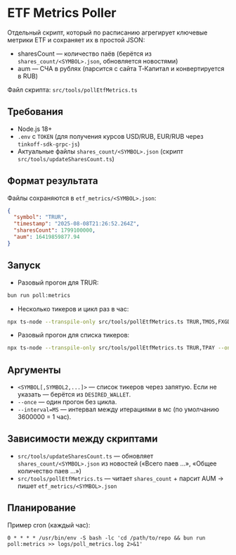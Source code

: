 # ETF Metrics Poller

Отдельный скрипт, который по расписанию агрегирует ключевые метрики ETF и сохраняет их в простой JSON:
- sharesCount — количество паёв (берётся из `shares_count/<SYMBOL>.json`, обновляется новостями)
- aum — СЧА в рублях (парсится с сайта Т‑Капитал и конвертируется в RUB)

Файл скрипта: `src/tools/pollEtfMetrics.ts`

## Требования
- Node.js 18+
- `.env` с `TOKEN` (для получения курсов USD/RUB, EUR/RUB через `tinkoff-sdk-grpc-js`)
- Актуальные файлы `shares_count/<SYMBOL>.json` (скрипт `src/tools/updateSharesCount.ts`)

## Формат результата
Файлы сохраняются в `etf_metrics/<SYMBOL>.json`:

```json
{
  "symbol": "TRUR",
  "timestamp": "2025-08-08T21:26:52.264Z",
  "sharesCount": 1799100000,
  "aum": 16419859877.94
}
```

## Запуск
- Разовый прогон для TRUR:

```bash
bun run poll:metrics
```

- Несколько тикеров и цикл раз в час:

```bash
npx ts-node --transpile-only src/tools/pollEtfMetrics.ts TRUR,TMOS,FXGD --interval=3600000
```

- Разовый прогон для списка тикеров:

```bash
npx ts-node --transpile-only src/tools/pollEtfMetrics.ts TRUR,TPAY --once
```

## Аргументы
- `<SYMBOL[,SYMBOL2,...]>` — список тикеров через запятую. Если не указать — берётся из `DESIRED_WALLET`.
- `--once` — один прогон без цикла.
- `--interval=MS` — интервал между итерациями в мс (по умолчанию 3600000 = 1 час).

## Зависимости между скриптами
- `src/tools/updateSharesCount.ts` — обновляет `shares_count/<SYMBOL>.json` из новостей («Всего паев …», «Общее количество паев …»)
- `src/tools/pollEtfMetrics.ts` — читает `shares_count` + парсит AUM → пишет `etf_metrics/<SYMBOL>.json`

## Планирование
Пример cron (каждый час):

```
0 * * * * /usr/bin/env -S bash -lc 'cd /path/to/repo && bun run poll:metrics >> logs/poll_metrics.log 2>&1'
```
